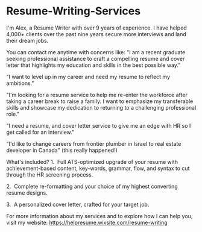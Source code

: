 # Resume-Writing-Services
I'm Alex, a Resume Writer with over 9 years of experience.
I have helped 4,000+ clients over the past nine years secure more interviews and land their dream jobs.

You can contact me anytime with concerns like:
"I am a recent graduate seeking professional assistance to craft a compelling resume and cover letter that highlights my education and skills in the best possible way."

"I want to level up in my career and need my resume to reflect my ambitions."

"I'm looking for a resume service to help me re-enter the workforce after taking a career break to raise a family. I want to emphasize my transferable skills and showcase my dedication to returning to a challenging professional role."

"I need a resume, and cover letter service to give me an edge with HR so I get called for an interview."

"I'd like to change careers from frontier plumber in Israel to real estate developer in Сanada" (this really happened!)

What's included?
1.  Full ATS-optimized upgrade of your resume with achievement-based content, key-words, grammar, flow, and syntax to cut through the HR screening process.

2.  Complete re-formatting and your choice of my highest converting resume designs.

3.  A personalized cover letter, crafted for your target job.

For more information about my services and to explore how I can help you, visit my website:
https://helpresume.wixsite.com/resume-writing

